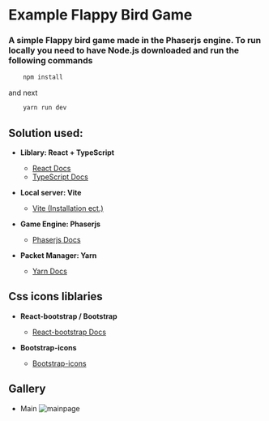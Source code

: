 # Example Flappy Bird Game
### A simple Flappy bird game made in the Phaserjs engine. To run locally you need to have Node.js downloaded and run the following commands

```Bash
    npm install 
```

and next

```Bash
    yarn run dev
```

## Solution used:
- <b>Liblary: React + TypeScript</b>
    - [React Docs](https://react.dev/)
    - [TypeScript Docs](https://www.typescriptlang.org/)

- <b>Local server: Vite</b>
    - [Vite (Installation ect.)](https://vite.dev/guide/)

- <b>Game Engine: Phaserjs</b>
    - [Phaserjs Docs](https://docs.phaser.io/phaser/getting-started/what-is-phaser)

- <b>Packet Manager: Yarn</b>
    - [Yarn Docs](https://yarnpkg.com/getting-started)

## Css icons liblaries
- <b>React-bootstrap / Bootstrap</b>
    - [React-bootstrap Docs](https://react-bootstrap.netlify.app/docs/getting-started/introduction)

- <b>Bootstrap-icons</b>
    - [Bootstrap-icons](https://icons.getbootstrap.com/)

## Gallery

- Main
![mainpage]()
